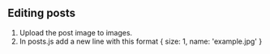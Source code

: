 ## Editing posts

1. Upload the post image to images.
2. In posts.js add a new line with this format { size: 1, name: 'example.jpg' }